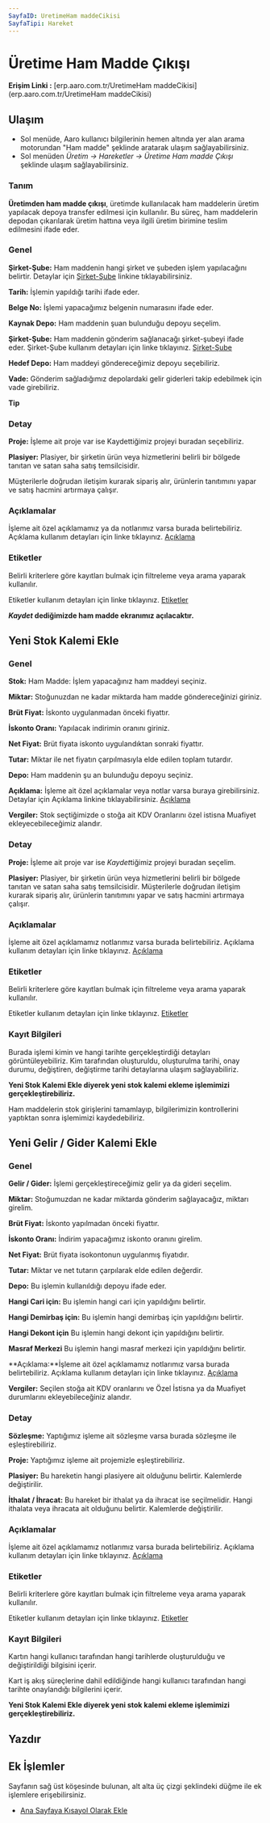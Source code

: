```yaml
---
SayfaID: UretimeHam maddeCikisi
SayfaTipi: Hareket
---
```


# Üretime Ham Madde Çıkışı

**Erişim Linki :** [erp.aaro.com.tr/UretimeHam maddeCikisi](erp.aaro.com.tr/UretimeHam maddeCikisi)

## Ulaşım

- Sol menüde, Aaro kullanıcı bilgilerinin hemen altında yer alan arama motorundan "Ham madde" şeklinde aratarak ulaşım sağlayabilirsiniz.
- Sol menüden *Üretim -> Hareketler -> Üretime Ham madde Çıkışı* şeklinde ulaşım sağlayabilirsiniz.

### Tanım
**Üretimden ham madde çıkışı**, üretimde kullanılacak ham maddelerin üretim yapılacak depoya transfer edilmesi için kullanılır. Bu süreç, ham maddelerin depodan çıkarılarak üretim hattına veya ilgili üretim birimine teslim edilmesini ifade eder.

### Genel
**Şirket-Şube:** Ham maddenin hangi şirket ve şubeden işlem yapılacağını belirtir. Detaylar için [Şirket-Şube](../TemelOzellikler/SirketSubeHareket.md) linkine tıklayabilirsiniz.

**Tarih:** İşlemin yapıldığı tarihi ifade eder.

**Belge No:** İşlemi yapacağımız belgenin numarasını ifade eder.

**Kaynak Depo:** Ham maddenin şuan bulunduğu depoyu seçelim.

**Şirket-Şube:** Ham maddenin gönderim sağlanacağı şirket-şubeyi ifade eder. Şirket-Şube kullanım detayları için linke tıklayınız. [Şirket-Şube](../TemelOzellikler/SirketSubeHareket.md)

**Hedef Depo:** Ham maddeyi göndereceğimiz depoyu seçebiliriz.

**Vade:** Gönderim sağladığımız depolardaki gelir giderleri takip edebilmek için vade girebiliriz.

**Tip**

### Detay

**Proje:** İşleme ait proje var ise Kaydettiğimiz projeyi buradan seçebiliriz.

**Plasiyer:** Plasiyer, bir şirketin ürün veya hizmetlerini belirli bir bölgede tanıtan ve satan saha satış temsilcisidir. 

Müşterilerle doğrudan iletişim kurarak sipariş alır, ürünlerin tanıtımını yapar ve satış hacmini artırmaya çalışır. 

### Açıklamalar

İşleme ait özel açıklamamız ya da notlarımız varsa burada belirtebiliriz. 
Açıklama kullanım detayları için linke tıklayınız. [Açıklama](../TemelOzellikler/Aciklama.md)

### Etiketler

Belirli kriterlere göre kayıtları bulmak için filtreleme veya arama yaparak kullanılır.


Etiketler kullanım detayları için linke tıklayınız. [Etiketler](../TemelOzellikler/Etiketler.md)


***Kaydet* dediğimizde ham madde ekranımız açılacaktır.**

## Yeni Stok Kalemi Ekle

### Genel 

**Stok:** Ham Madde: İşlem yapacağınız ham maddeyi seçiniz.

**Miktar:** Stoğunuzdan ne kadar miktarda ham madde göndereceğinizi giriniz.

**Brüt Fiyat:** İskonto uygulanmadan önceki fiyattır.

**İskonto Oranı:** Yapılacak indirimin oranını giriniz.

**Net Fiyat:** Brüt fiyata iskonto uygulandıktan sonraki fiyattır.

**Tutar:** Miktar ile net fiyatın çarpılmasıyla elde edilen toplam tutardır.

**Depo:** Ham maddenin şu an bulunduğu depoyu seçiniz.

**Açıklama:** İşleme ait özel açıklamalar veya notlar varsa buraya girebilirsiniz. Detaylar için Açıklama linkine tıklayabilirsiniz. [Açıklama](../TemelOzellikler/Aciklama.md)

**Vergiler:** Stok seçtiğimizde o stoğa ait KDV Oranlarını özel istisna Muafiyet ekleyecebileceğimiz alandır.

### Detay

**Proje:** İşleme ait proje var ise *Kaydet*tiğimiz projeyi buradan seçelim.

**Plasiyer:** Plasiyer, bir şirketin ürün veya hizmetlerini belirli bir bölgede tanıtan ve satan saha satış temsilcisidir. 
	Müşterilerle doğrudan iletişim kurarak sipariş alır, ürünlerin tanıtımını yapar ve satış hacmini artırmaya çalışır. 

### Açıklamalar

İşleme ait özel açıklamamız notlarımız varsa burada belirtebiliriz. 
Açıklama kullanım detayları için linke tıklayınız. [Açıklama](../TemelOzellikler/Aciklama.md)

### Etiketler

Belirli kriterlere göre kayıtları bulmak için filtreleme veya arama yaparak kullanılır.


Etiketler kullanım detayları için linke tıklayınız. [Etiketler](../TemelOzellikler/Etiketler.md)

### Kayıt Bilgileri

Burada işlemi kimin ve hangi tarihte gerçekleştirdiği detayları görüntüleyebiliriz.
Kim tarafından oluşturuldu, oluşturulma tarihi, onay durumu, değiştiren, değiştirme tarihi detaylarına ulaşım sağlayabiliriz.


**Yeni Stok Kalemi Ekle diyerek yeni stok kalemi ekleme işlemimizi gerçekleştirebiliriz.**

Ham maddelerin stok girişlerini tamamlayıp, bilgilerimizin kontrollerini yaptıktan sonra işlemimizi kaydedebiliriz.

## Yeni Gelir / Gider Kalemi Ekle

### Genel

**Gelir / Gider:** İşlemi gerçekleştireceğimiz gelir ya da gideri seçelim.

**Miktar:** Stoğumuzdan ne kadar miktarda gönderim sağlayacağız, miktarı girelim.

**Brüt Fiyat:** İskonto yapılmadan önceki fiyattır.

**İskonto Oranı:** İndirim yapacağımız iskonto oranını girelim.

**Net Fiyat:** Brüt fiyata isokontonun uygulanmış fiyatıdır.

**Tutar:** Miktar ve net tutarın çarpılarak elde edilen değerdir.

**Depo:** Bu işlemin kullanıldığı depoyu ifade eder.

**Hangi Cari için:** Bu işlemin hangi cari için yapıldığını belirtir.

**Hangi Demirbaş için:** Bu işlemin hangi demirbaş için yapıldığını belirtir.

**Hangi Dekont için** Bu işlemin hangi dekont için yapıldığını belirtir.

**Masraf Merkezi** Bu işlemin hangi masraf merkezi için yapıldığını belirtir.

**Açıklama:**İşleme ait özel açıklamamız notlarımız varsa burada belirtebiliriz. Açıklama kullanım detayları için linke tıklayınız. [Açıklama](../TemelOzellikler/Aciklama.md)

**Vergiler:** Seçilen stoğa ait KDV oranlarını ve Özel İstisna ya da Muafiyet durumlarını ekleyebileceğiniz alandır.

### Detay 

**Sözleşme:** Yaptığımız işleme ait sözleşme varsa burada sözleşme ile eşleştirebiliriz.

**Proje:** Yaptığımız işleme ait projemizle eşleştirebiliriz.

**Plasiyer:** Bu hareketin hangi plasiyere ait olduğunu belirtir. Kalemlerde değiştirilir.

**İthalat / İhracat:** Bu hareket bir ithalat ya da ihracat ise seçilmelidir. Hangi ithalata veya ihracata ait olduğunu belirtir. Kalemlerde değiştirilir.

### Açıklamalar

İşleme ait özel açıklamamız notlarımız varsa burada belirtebiliriz. 
Açıklama kullanım detayları için linke tıklayınız. [Açıklama](../TemelOzellikler/Aciklama.md)

### Etiketler

Belirli kriterlere göre kayıtları bulmak için filtreleme veya arama yaparak kullanılır.


Etiketler kullanım detayları için linke tıklayınız. [Etiketler](../TemelOzellikler/Etiketler.md)

### Kayıt Bilgileri

Kartın hangi kullanıcı tarafından hangi tarihlerde oluşturulduğu ve değiştirildiği bilgisini içerir.

Kart iş akış süreçlerine dahil edildiğinde hangi kullanıcı tarafından hangi tarihte onaylandığı bilgilerini içerir. 


**Yeni Stok Kalemi Ekle diyerek yeni stok kalemi ekleme işlemimizi gerçekleştirebiliriz.**

## Yazdır



## Ek İşlemler

 Sayfanın sağ üst köşesinde bulunan, alt alta üç çizgi şeklindeki düğme ile ek işlemlere erişebilirsiniz.



- [Ana Sayfaya Kısayol Olarak Ekle](../TemelOzellikler/KisaYollaraEkleme.md)
